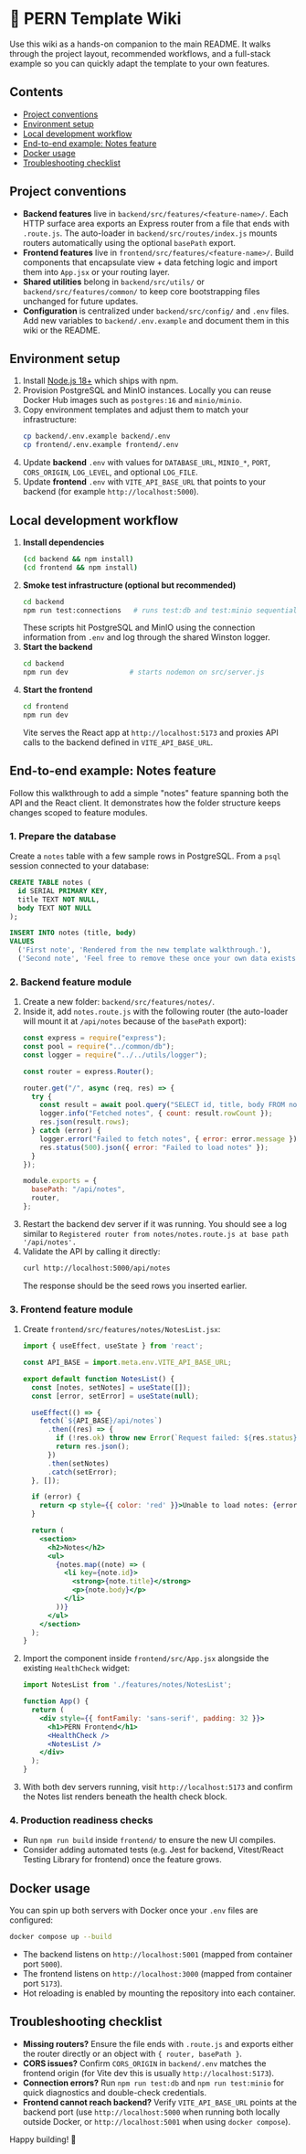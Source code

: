 # 📘 PERN Template Wiki

Use this wiki as a hands-on companion to the main README. It walks through the project layout, recommended workflows, and a full-stack example so you can quickly adapt the template to your own features.

## Contents
- [Project conventions](#project-conventions)
- [Environment setup](#environment-setup)
- [Local development workflow](#local-development-workflow)
- [End-to-end example: Notes feature](#end-to-end-example-notes-feature)
- [Docker usage](#docker-usage)
- [Troubleshooting checklist](#troubleshooting-checklist)

## Project conventions
- **Backend features** live in `backend/src/features/<feature-name>/`. Each HTTP surface area exports an Express router from a file that ends with `.route.js`. The auto-loader in `backend/src/routes/index.js` mounts routers automatically using the optional `basePath` export.
- **Frontend features** live in `frontend/src/features/<feature-name>/`. Build components that encapsulate view + data fetching logic and import them into `App.jsx` or your routing layer.
- **Shared utilities** belong in `backend/src/utils/` or `backend/src/features/common/` to keep core bootstrapping files unchanged for future updates.
- **Configuration** is centralized under `backend/src/config/` and `.env` files. Add new variables to `backend/.env.example` and document them in this wiki or the README.

## Environment setup
1. Install [Node.js 18+](https://nodejs.org/) which ships with npm.
2. Provision PostgreSQL and MinIO instances. Locally you can reuse Docker Hub images such as `postgres:16` and `minio/minio`.
3. Copy environment templates and adjust them to match your infrastructure:
   ```bash
   cp backend/.env.example backend/.env
   cp frontend/.env.example frontend/.env
   ```
4. Update **backend** `.env` with values for `DATABASE_URL`, `MINIO_*`, `PORT`, `CORS_ORIGIN`, `LOG_LEVEL`, and optional `LOG_FILE`.
5. Update **frontend** `.env` with `VITE_API_BASE_URL` that points to your backend (for example `http://localhost:5000`).

## Local development workflow
1. **Install dependencies**
   ```bash
   (cd backend && npm install)
   (cd frontend && npm install)
   ```
2. **Smoke test infrastructure (optional but recommended)**
   ```bash
   cd backend
   npm run test:connections   # runs test:db and test:minio sequentially
   ```
   These scripts hit PostgreSQL and MinIO using the connection information from `.env` and log through the shared Winston logger.
3. **Start the backend**
   ```bash
   cd backend
   npm run dev               # starts nodemon on src/server.js
   ```
4. **Start the frontend**
   ```bash
   cd frontend
   npm run dev
   ```
   Vite serves the React app at `http://localhost:5173` and proxies API calls to the backend defined in `VITE_API_BASE_URL`.

## End-to-end example: Notes feature
Follow this walkthrough to add a simple "notes" feature spanning both the API and the React client. It demonstrates how the folder structure keeps changes scoped to feature modules.

### 1. Prepare the database
Create a `notes` table with a few sample rows in PostgreSQL. From a `psql` session connected to your database:
```sql
CREATE TABLE notes (
  id SERIAL PRIMARY KEY,
  title TEXT NOT NULL,
  body TEXT NOT NULL
);

INSERT INTO notes (title, body)
VALUES
  ('First note', 'Rendered from the new template walkthrough.'),
  ('Second note', 'Feel free to remove these once your own data exists.');
```

### 2. Backend feature module
1. Create a new folder: `backend/src/features/notes/`.
2. Inside it, add `notes.route.js` with the following router (the auto-loader will mount it at `/api/notes` because of the `basePath` export):
   ```js
   const express = require("express");
   const pool = require("../common/db");
   const logger = require("../../utils/logger");

   const router = express.Router();

   router.get("/", async (req, res) => {
     try {
       const result = await pool.query("SELECT id, title, body FROM notes ORDER BY id ASC");
       logger.info("Fetched notes", { count: result.rowCount });
       res.json(result.rows);
     } catch (error) {
       logger.error("Failed to fetch notes", { error: error.message });
       res.status(500).json({ error: "Failed to load notes" });
     }
   });

   module.exports = {
     basePath: "/api/notes",
     router,
   };
   ```
3. Restart the backend dev server if it was running. You should see a log similar to `Registered router from notes/notes.route.js at base path '/api/notes'.`
4. Validate the API by calling it directly:
   ```bash
   curl http://localhost:5000/api/notes
   ```
   The response should be the seed rows you inserted earlier.

### 3. Frontend feature module
1. Create `frontend/src/features/notes/NotesList.jsx`:
   ```jsx
   import { useEffect, useState } from 'react';

   const API_BASE = import.meta.env.VITE_API_BASE_URL;

   export default function NotesList() {
     const [notes, setNotes] = useState([]);
     const [error, setError] = useState(null);

     useEffect(() => {
       fetch(`${API_BASE}/api/notes`)
         .then((res) => {
           if (!res.ok) throw new Error(`Request failed: ${res.status}`);
           return res.json();
         })
         .then(setNotes)
         .catch(setError);
     }, []);

     if (error) {
       return <p style={{ color: 'red' }}>Unable to load notes: {error.message}</p>;
     }

     return (
       <section>
         <h2>Notes</h2>
         <ul>
           {notes.map((note) => (
             <li key={note.id}>
               <strong>{note.title}</strong>
               <p>{note.body}</p>
             </li>
           ))}
         </ul>
       </section>
     );
   }
   ```
2. Import the component inside `frontend/src/App.jsx` alongside the existing `HealthCheck` widget:
   ```jsx
   import NotesList from './features/notes/NotesList';

   function App() {
     return (
       <div style={{ fontFamily: 'sans-serif', padding: 32 }}>
         <h1>PERN Frontend</h1>
         <HealthCheck />
         <NotesList />
       </div>
     );
   }
   ```
3. With both dev servers running, visit `http://localhost:5173` and confirm the Notes list renders beneath the health check block.

### 4. Production readiness checks
- Run `npm run build` inside `frontend/` to ensure the new UI compiles.
- Consider adding automated tests (e.g. Jest for backend, Vitest/React Testing Library for frontend) once the feature grows.

## Docker usage
You can spin up both servers with Docker once your `.env` files are configured:
```bash
docker compose up --build
```
- The backend listens on `http://localhost:5001` (mapped from container port `5000`).
- The frontend listens on `http://localhost:3000` (mapped from container port `5173`).
- Hot reloading is enabled by mounting the repository into each container.

## Troubleshooting checklist
- **Missing routers?** Ensure the file ends with `.route.js` and exports either the router directly or an object with `{ router, basePath }`.
- **CORS issues?** Confirm `CORS_ORIGIN` in `backend/.env` matches the frontend origin (for Vite dev this is usually `http://localhost:5173`).
- **Connection errors?** Run `npm run test:db` and `npm run test:minio` for quick diagnostics and double-check credentials.
- **Frontend cannot reach backend?** Verify `VITE_API_BASE_URL` points at the backend port (use `http://localhost:5000` when running both locally outside Docker, or `http://localhost:5001` when using `docker compose`).

Happy building! 🎉
